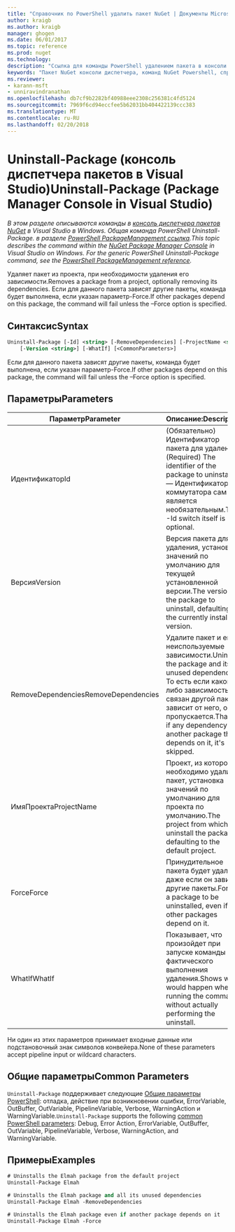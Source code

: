 ```yaml
---
title: "Справочник по PowerShell удалить пакет NuGet | Документы Microsoft"
author: kraigb
ms.author: kraigb
manager: ghogen
ms.date: 06/01/2017
ms.topic: reference
ms.prod: nuget
ms.technology: 
description: "Ссылка для команды PowerShell удалением пакета в консоли диспетчера пакетов NuGet в Visual Studio."
keywords: "Пакет NuGet консоли диспетчера, команд NuGet Powershell, справочник по NuGet Powershell, удалением пакета"
ms.reviewer:
- karann-msft
- unniravindranathan
ms.openlocfilehash: db7cf9b2282bf40988eee2308c256381c4fd5124
ms.sourcegitcommit: 7969f6cd94eccfee5b62031bb404422139ccc383
ms.translationtype: MT
ms.contentlocale: ru-RU
ms.lasthandoff: 02/20/2018
---
```

# <a name="uninstall-package-package-manager-console-in-visual-studio"></a><span data-ttu-id="64218-104">Uninstall-Package (консоль диспетчера пакетов в Visual Studio)</span><span class="sxs-lookup"><span data-stu-id="64218-104">Uninstall-Package (Package Manager Console in Visual Studio)</span></span>

<span data-ttu-id="64218-105">*В этом разделе описываются команды в [консоль диспетчера пакетов NuGet](package-manager-console.md) в Visual Studio в Windows. Общая команда PowerShell Uninstall-Package. в разделе [PowerShell PackageManagement ссылка](/powershell/module/packagemanagement/?view=powershell-6).*</span><span class="sxs-lookup"><span data-stu-id="64218-105">*This topic describes the command within the [NuGet Package Manager Console](package-manager-console.md) in Visual Studio on Windows. For the generic PowerShell Uninstall-Package command, see the [PowerShell PackageManagement reference](/powershell/module/packagemanagement/?view=powershell-6).*</span></span>

<span data-ttu-id="64218-106">Удаляет пакет из проекта, при необходимости удаления его зависимости.</span><span class="sxs-lookup"><span data-stu-id="64218-106">Removes a package from a project, optionally removing its dependencies.</span></span> <span data-ttu-id="64218-107">Если для данного пакета зависят другие пакеты, команда будет выполнена, если указан параметр-Force.</span><span class="sxs-lookup"><span data-stu-id="64218-107">If other packages depend on this package, the command will fail unless the –Force option is specified.</span></span>

## <a name="syntax"></a><span data-ttu-id="64218-108">Синтаксис</span><span class="sxs-lookup"><span data-stu-id="64218-108">Syntax</span></span>

```ps
Uninstall-Package [-Id] <string> [-RemoveDependencies] [-ProjectName <string>] [-Force]
    [-Version <string>] [-WhatIf] [<CommonParameters>]
```

<span data-ttu-id="64218-109">Если для данного пакета зависят другие пакеты, команда будет выполнена, если указан параметр-Force.</span><span class="sxs-lookup"><span data-stu-id="64218-109">If other packages depend on this package, the command will fail unless the –Force option is specified.</span></span>

## <a name="parameters"></a><span data-ttu-id="64218-110">Параметры</span><span class="sxs-lookup"><span data-stu-id="64218-110">Parameters</span></span>

| <span data-ttu-id="64218-111">Параметр</span><span class="sxs-lookup"><span data-stu-id="64218-111">Parameter</span></span> | <span data-ttu-id="64218-112">Описание:</span><span class="sxs-lookup"><span data-stu-id="64218-112">Description</span></span> |
| --- | --- |
| <span data-ttu-id="64218-113">Идентификатор</span><span class="sxs-lookup"><span data-stu-id="64218-113">Id</span></span> | <span data-ttu-id="64218-114">(Обязательно) Идентификатор пакета для удаления.</span><span class="sxs-lookup"><span data-stu-id="64218-114">(Required) The identifier of the package to uninstall.</span></span> <span data-ttu-id="64218-115">— Идентификатор коммутатора сам является необязательным.</span><span class="sxs-lookup"><span data-stu-id="64218-115">The -Id switch itself is optional.</span></span> |
| <span data-ttu-id="64218-116">Версия</span><span class="sxs-lookup"><span data-stu-id="64218-116">Version</span></span> | <span data-ttu-id="64218-117">Версия пакета для удаления, установка значений по умолчанию для текущей установленной версии.</span><span class="sxs-lookup"><span data-stu-id="64218-117">The version of the package to uninstall, defaulting to the currently installed version.</span></span> |
| <span data-ttu-id="64218-118">RemoveDependencies</span><span class="sxs-lookup"><span data-stu-id="64218-118">RemoveDependencies</span></span> | <span data-ttu-id="64218-119">Удалите пакет и его неиспользуемые зависимости.</span><span class="sxs-lookup"><span data-stu-id="64218-119">Uninstall the package and its unused dependencies.</span></span> <span data-ttu-id="64218-120">То есть если какой-либо зависимостью связан другой пакет зависит от него, он пропускается.</span><span class="sxs-lookup"><span data-stu-id="64218-120">That is, if any dependency has another package that depends on it, it's skipped.</span></span> |
| <span data-ttu-id="64218-121">ИмяПроекта</span><span class="sxs-lookup"><span data-stu-id="64218-121">ProjectName</span></span> | <span data-ttu-id="64218-122">Проект, из которого необходимо удалить пакет, установка значений по умолчанию для проекта по умолчанию.</span><span class="sxs-lookup"><span data-stu-id="64218-122">The project from which to uninstall the package, defaulting to the default project.</span></span> |
| <span data-ttu-id="64218-123">Force</span><span class="sxs-lookup"><span data-stu-id="64218-123">Force</span></span> | <span data-ttu-id="64218-124">Принудительное пакета будет удалена, даже если он зависят другие пакеты.</span><span class="sxs-lookup"><span data-stu-id="64218-124">Forces a package to be uninstalled, even if other packages depend on it.</span></span> |
| <span data-ttu-id="64218-125">WhatIf</span><span class="sxs-lookup"><span data-stu-id="64218-125">WhatIf</span></span> | <span data-ttu-id="64218-126">Показывает, что произойдет при запуске команды без фактического выполнения удаления.</span><span class="sxs-lookup"><span data-stu-id="64218-126">Shows what would happen when running the command without actually performing the uninstall.</span></span> |

<span data-ttu-id="64218-127">Ни один из этих параметров принимает входные данные или подстановочный знак символов конвейера.</span><span class="sxs-lookup"><span data-stu-id="64218-127">None of these parameters accept pipeline input or wildcard characters.</span></span>

## <a name="common-parameters"></a><span data-ttu-id="64218-128">Общие параметры</span><span class="sxs-lookup"><span data-stu-id="64218-128">Common Parameters</span></span>

<span data-ttu-id="64218-129">`Uninstall-Package` поддерживает следующие [Общие параметры PowerShell](http://go.microsoft.com/fwlink/?LinkID=113216): отладка, действие при возникновении ошибки, ErrorVariable, OutBuffer, OutVariable, PipelineVariable, Verbose, WarningAction и WarningVariable.</span><span class="sxs-lookup"><span data-stu-id="64218-129">`Uninstall-Package` supports the following [common PowerShell parameters](http://go.microsoft.com/fwlink/?LinkID=113216): Debug, Error Action, ErrorVariable, OutBuffer, OutVariable, PipelineVariable, Verbose, WarningAction, and WarningVariable.</span></span>

## <a name="examples"></a><span data-ttu-id="64218-130">Примеры</span><span class="sxs-lookup"><span data-stu-id="64218-130">Examples</span></span>

```ps
# Uninstalls the Elmah package from the default project
Uninstall-Package Elmah

# Uninstalls the Elmah package and all its unused dependencies
Uninstall-Package Elmah -RemoveDependencies 

# Uninstalls the Elmah package even if another package depends on it
Uninstall-Package Elmah -Force
```
